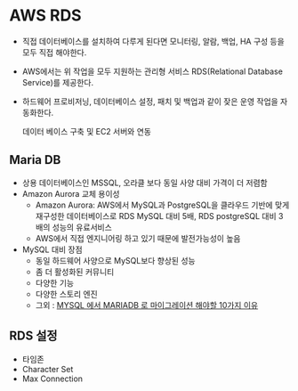 # AWS RDS

-   직접 데이터베이스를 설치하여 다루게 된다면 모니터링, 알람, 백업, HA 구성 등을 모두 직접 해야한다.
-   AWS에서는 위 작업을 모두 지원하는 관리형 서비스 RDS(Relational Database Service)를 제공한다.
-   하드웨어 프로비저닝, 데이터베이스 설정, 패치 및 백업과 같이 잦은 운영 작업을 자동화한다.

    데이터 베이스 구축 및 EC2 서버와 연동

## Maria DB

-   상용 데이터베이스인 MSSQL, 오라클 보다 동일 사양 대비 가격이 더 저렴함
-   Amazon Aurora 교체 용이성
    -   Amazon Aurora: AWS에서 MySQL과 PostgreSQL을 클라우드 기반에 맞게 재구성한 데이터베이스로 RDS MySQL 대비 5배, RDS postgreSQL 대비 3배의 성능의 유료서비스
    -   AWS에서 직접 엔지니어링 하고 있기 때문에 발전가능성이 높음
-   MySQL 대비 장점
    -   동일 하드웨어 사양으로 MySQL보다 향상된 성능
    -   좀 더 활성화된 커뮤니티
    -   다양한 기능
    -   다양한 스토리 엔진
    -   그외 : [MYSQL 에서 MARIADB 로 마이그레이션 해야할 10가지 이유](https://xdhyix.wordpress.com/2016/03/24/mysql-%EC%97%90%EC%84%9C-mariadb-%EB%A1%9C-%EB%A7%88%EC%9D%B4%EA%B7%B8%EB%A0%88%EC%9D%B4%EC%85%98-%ED%95%B4%EC%95%BC%ED%95%A0-10%EA%B0%80%EC%A7%80-%EC%9D%B4%EC%9C%A0/)

## RDS 설정

-   타임존
-   Character Set
-   Max Connection
